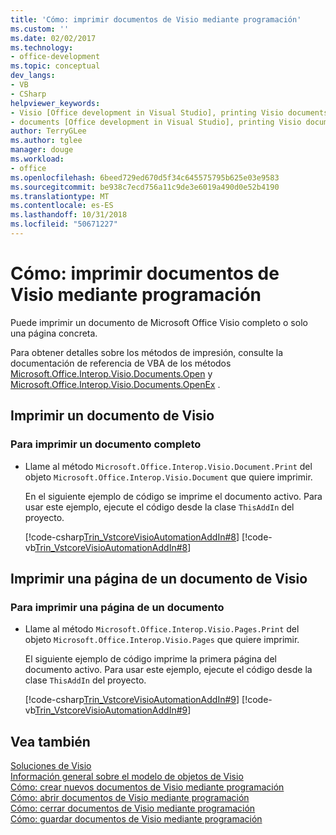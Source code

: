 ```yaml
---
title: 'Cómo: imprimir documentos de Visio mediante programación'
ms.custom: ''
ms.date: 02/02/2017
ms.technology:
- office-development
ms.topic: conceptual
dev_langs:
- VB
- CSharp
helpviewer_keywords:
- Visio [Office development in Visual Studio], printing Visio documents
- documents [Office development in Visual Studio], printing Visio documents
author: TerryGLee
ms.author: tglee
manager: douge
ms.workload:
- office
ms.openlocfilehash: 6beed729ed670d5f34c645575795b625e03e9583
ms.sourcegitcommit: be938c7ecd756a11c9de3e6019a490d0e52b4190
ms.translationtype: MT
ms.contentlocale: es-ES
ms.lasthandoff: 10/31/2018
ms.locfileid: "50671227"
---
```

# <a name="how-to-programmatically-print-visio-documents"></a>Cómo: imprimir documentos de Visio mediante programación
  Puede imprimir un documento de Microsoft Office Visio completo o solo una página concreta.  
  
 Para obtener detalles sobre los métodos de impresión, consulte la documentación de referencia de VBA de los métodos [Microsoft.Office.Interop.Visio.Documents.Open](/office/vba/api/Visio.Document.Print) y [Microsoft.Office.Interop.Visio.Documents.OpenEx](/office/vba/api/Visio.Page.Print) .  
  
## <a name="print-a-visio-document"></a>Imprimir un documento de Visio  
  
### <a name="to-print-a-complete-document"></a>Para imprimir un documento completo  
  
-   Llame al método `Microsoft.Office.Interop.Visio.Document.Print` del objeto `Microsoft.Office.Interop.Visio.Document` que quiere imprimir.  
  
     En el siguiente ejemplo de código se imprime el documento activo. Para usar este ejemplo, ejecute el código desde la clase `ThisAddIn` del proyecto.  
  
     [!code-csharp[Trin_VstcoreVisioAutomationAddIn#8](../vsto/codesnippet/CSharp/trin_vstcorevisioautomationaddin/ThisAddIn.cs#8)]
     [!code-vb[Trin_VstcoreVisioAutomationAddIn#8](../vsto/codesnippet/VisualBasic/trin_vstcorevisioautomationaddin/ThisAddIn.vb#8)]  
  
## <a name="print-a-page-of-a-visio-document"></a>Imprimir una página de un documento de Visio  
  
### <a name="to-print-a-page-of-a-document"></a>Para imprimir una página de un documento  
  
-   Llame al método `Microsoft.Office.Interop.Visio.Pages.Print` del objeto `Microsoft.Office.Interop.Visio.Pages` que quiere imprimir.  
  
     El siguiente ejemplo de código imprime la primera página del documento activo. Para usar este ejemplo, ejecute el código desde la clase `ThisAddIn` del proyecto.  
  
     [!code-csharp[Trin_VstcoreVisioAutomationAddIn#9](../vsto/codesnippet/CSharp/trin_vstcorevisioautomationaddin/ThisAddIn.cs#9)]
     [!code-vb[Trin_VstcoreVisioAutomationAddIn#9](../vsto/codesnippet/VisualBasic/trin_vstcorevisioautomationaddin/ThisAddIn.vb#9)]  
  
## <a name="see-also"></a>Vea también  
 [Soluciones de Visio](../vsto/visio-solutions.md)   
 [Información general sobre el modelo de objetos de Visio](../vsto/visio-object-model-overview.md)   
 [Cómo: crear nuevos documentos de Visio mediante programación](../vsto/how-to-programmatically-create-new-visio-documents.md)   
 [Cómo: abrir documentos de Visio mediante programación](../vsto/how-to-programmatically-open-visio-documents.md)   
 [Cómo: cerrar documentos de Visio mediante programación](../vsto/how-to-programmatically-close-visio-documents.md)   
 [Cómo: guardar documentos de Visio mediante programación](../vsto/how-to-programmatically-save-visio-documents.md)  
  
  